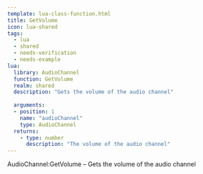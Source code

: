 ```yaml
---
template: lua-class-function.html
title: GetVolume
icon: lua-shared
tags:
  - lua
  - shared
  - needs-verification
  - needs-example
lua:
  library: AudioChannel
  function: GetVolume
  realm: shared
  description: "Gets the volume of the audio channel"
  
  arguments:
  - position: 1
    name: "audioChannel"
    type: AudioChannel
  returns:
    - type: number
      description: "The volume of the audio channel"
---
```


<div class="lua__search__keywords">
AudioChannel:GetVolume &#x2013; Gets the volume of the audio channel
</div>
